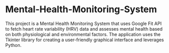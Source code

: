 # Mental-Health-Monitoring-System
This project is a Mental Health Monitoring System that uses Google Fit API to fetch heart rate variability (HRV) data and assesses mental health based on both physiological and environmental factors. The application uses the Tkinter library for creating a user-friendly graphical interface and leverages Python.
